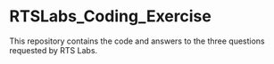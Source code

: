 # RTSLabs_Coding_Exercise
This repository contains the code and answers to the three questions requested by RTS Labs.
